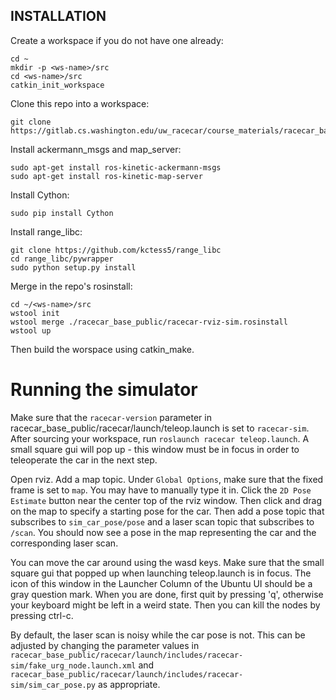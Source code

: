## INSTALLATION

Create a workspace if you do not have one already:
	
	cd ~
	mkdir -p <ws-name>/src
	cd <ws-name>/src
	catkin_init_workspace

Clone this repo into a workspace: 

	git clone https://gitlab.cs.washington.edu/uw_racecar/course_materials/racecar_base_public

Install ackermann_msgs and map_server:
	
	sudo apt-get install ros-kinetic-ackermann-msgs
	sudo apt-get install ros-kinetic-map-server

Install Cython:
	
	sudo pip install Cython

Install range_libc:

	git clone https://github.com/kctess5/range_libc
	cd range_libc/pywrapper
	sudo python setup.py install

Merge in the repo's rosinstall:
	
	cd ~/<ws-name>/src
	wstool init
	wstool merge ./racecar_base_public/racecar-rviz-sim.rosinstall
	wstool up

Then build the worspace using catkin_make.

# Running the simulator
Make sure that the `racecar-version` parameter in racecar_base_public/racecar/launch/teleop.launch is set to `racecar-sim`. After sourcing your workspace, run `roslaunch racecar teleop.launch`. A small square gui will pop up - this window must be in focus in order to teleoperate the car in the next step.

Open rviz. Add a map topic. Under `Global Options`, make sure that the fixed frame is set to `map`. You may have to manually type it in. Click the `2D Pose Estimate` button near the center top of the rviz window. Then click and drag on the map to specify a starting pose for the car. Then add a pose topic that subscribes to `sim_car_pose/pose` and a laser scan topic that subscribes to `/scan`. You should now see a pose in the map representing the car and the corresponding laser scan.

You can move the car around using the wasd keys. Make sure that the small square gui that popped up when launching teleop.launch is in focus. The icon of this window in the Launcher Column of the Ubuntu UI should be a gray question mark. When you are done, first quit by pressing 'q', otherwise your keyboard might be left in a weird state. Then you can kill the nodes by pressing ctrl-c.

By default, the laser scan is noisy while the car pose is not. This can be adjusted by changing the parameter values in `racecar_base_public/racecar/launch/includes/racecar-sim/fake_urg_node.launch.xml` and `racecar_base_public/racecar/launch/includes/racecar-sim/sim_car_pose.py` as appropriate.
